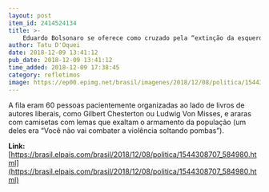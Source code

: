```yaml
---
layout: post
item_id: 2414524134
title: >-
    Eduardo Bolsonaro se oferece como cruzado pela “extinção da esquerda” na América Latina
author: Tatu D'Oquei
date: 2018-12-09 13:41:12
pub_date: 2018-12-09 13:41:12
time_added: 2018-12-09 17:38:45
category: refletimos
image: https://ep00.epimg.net/brasil/imagenes/2018/12/08/politica/1544308707_584980_1544310064_rrss_normal.jpg
---
```


A fila eram 60 pessoas pacientemente organizadas ao lado de livros de autores liberais, como Gilbert Chesterton ou Ludwig Von Misses, e araras com camisetas com lemas que exaltam o armamento da população (um deles era “Você não vai combater a violência soltando pombas”).

**Link:** [https://brasil.elpais.com/brasil/2018/12/08/politica/1544308707_584980.html](https://brasil.elpais.com/brasil/2018/12/08/politica/1544308707_584980.html)

